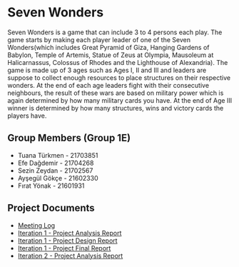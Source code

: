 # Seven Wonders
Seven Wonders is a game that can include 3 to 4 persons each play. The game starts by making each player leader of one of the Seven Wonders(which includes Great Pyramid of Giza, Hanging Gardens of Babylon, Temple of Artemis, Statue of Zeus at Olympia, Mausoleum at Halicarnassus, Colossus of Rhodes and the Lighthouse of Alexandria). The game is made up of 3 ages such as Ages I, II and III and leaders are suppose to collect enough resources to place structures on their respective wonders. At the end of each age leaders fight with their consecutive neighbours, the result of these wars are based on military power which is again determined by how many military cards you have. At the end of Age III winner is determined by how many structures, wins and victory cards the players have.

Group Members (Group 1E)
-
* Tuana Türkmen - 21703851
* Efe Dağdemir - 21704268
* Sezin Zeydan - 21702567
* Ayşegül Gökçe - 21602330
* Fırat Yönak - 21601931

Project Documents
-
* [Meeting Log](https://docs.google.com/document/d/1ziObZdRn1ar_K1O9Tc9hYPRXSpzuR-ItwNa2hwK8HiQ/edit?usp=sharing)
* [Iteration 1 - Project Analysis Report](https://docs.google.com/document/d/1G4g6n7Kj6Hyl6NWZf4iboLlS-c203YiFOZcjrabc9J8/edit?usp=sharing)
* [Iteration 1 - Project Design Report](https://docs.google.com/document/d/1uzfl9Tj8sHsr5-z9KJoI5vR5A87DY37RcPhiXVGGNK4/edit?usp=sharing)
* [Iteration 1 - Project Final Report](https://docs.google.com/document/d/1fUxtCmg6YfSre_OZwvtv9FJ1PzUGQxdycuFUr2fR0Ic/edit?usp=sharing)
* [Iteration 2 - Project Analysis Report](https://docs.google.com/document/d/1AfUS0kQCf30Xe1c761SLoCw75jdIcIgdkP2_HssuhWI/edit?usp=sharing)
